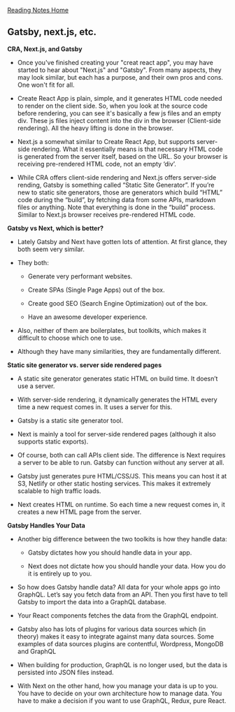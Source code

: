 [Reading Notes Home](https://d-d-wolfe.github.io/reading-notes/)

## Gatsby, next.js, etc.

**CRA, Next.js, and Gatsby**

- Once you've finished creating your "creat react app", you may have started to hear about "Next.js" and "Gatsby". From many aspects, they may look similar, but each has a purpose, and their own pros and cons. One won't fit for all.

- Create React App is plain, simple, and it generates HTML code needed to render on the client side. So, when you look at the source code before rendering, you can see it's basically a few js files and an empty div. These js files inject content into the div in the browser (Client-side rendering). All the heavy lifting is done in the browser.

- Next.js a somewhat similar to Create React App, but supports server-side rendering. What it essentially means is that necessary HTML code is generated from the server itself, based on the URL. So your browser is receiving pre-rendered HTML code, not an empty ‘div’.

- While CRA offers client-side rendering and Next.js offers server-side rending, Gatsby is something called “Static Site Generator”. If you’re new to static site generators, those are generators which build “HTML” code during the “build”, by fetching data from some APIs, markdown files or anything. Note that everything is done in the “build” process. Similar to Next.js browser receives pre-rendered HTML code.

**Gatsby vs Next, which is better?**

- Lately Gatsby and Next have gotten lots of attention. At first glance, they both seem very similar.

- They both:

  - Generate very performant websites.

  - Create SPAs (Single Page Apps) out of the box.

  - Create good SEO (Search Engine Optimization) out of the box.

  - Have an awesome developer experience.

- Also, neither of them are boilerplates, but toolkits, which makes it difficult to choose which one to use.

- Although they have many similarities, they are fundamentally different.

**Static site generator vs. server side rendered pages**

- A static site generator generates static HTML on build time. It doesn’t use a server.

- With server-side rendering, it dynamically generates the HTML every time a new request comes in. It uses a server for this.

- Gatsby is a static site generator tool.

- Next is mainly a tool for server-side rendered pages (although it also supports static exports).

- Of course, both can call APIs client side. The difference is Next requires a server to be able to run. Gatsby can function without any server at all.

- Gatsby just generates pure HTML/CSS/JS. This means you can host it at S3, Netlify or other static hosting services. This makes it extremely scalable to high traffic loads.

- Next creates HTML on runtime. So each time a new request comes in, it creates a new HTML page from the server.

**Gatsby Handles Your Data**

- Another big difference between the two toolkits is how they handle data:

  - Gatsby dictates how you should handle data in your app.

  - Next does not dictate how you should handle your data. How you do it is entirely up to you.

- So how does Gatsby handle data? All data for your whole apps go into GraphQL. Let’s say you fetch data from an API. Then you first have to tell Gatsby to import the data into a GraphQL database.

- Your React components fetches the data from the GraphQL endpoint.

- Gatsby also has lots of plugins for various data sources which (in theory) makes it easy to integrate against many data sources. Some examples of data sources plugins are contentful, Wordpress, MongoDB and GraphQL

- When building for production, GraphQL is no longer used, but the data is persisted into JSON files instead.

- With Next on the other hand, how you manage your data is up to you. You have to decide on your own architecture how to manage data. You have to make a decision if you want to use GraphQL, Redux, pure React.